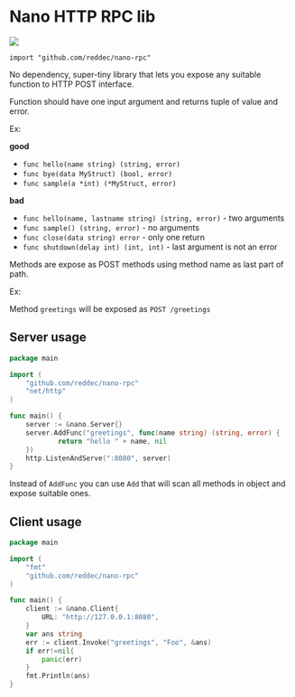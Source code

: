 # Nano HTTP RPC lib

[![](https://godoc.org/github.com/reddec/nano-rpc?status.svg)](http://godoc.org/github.com/reddec/nano-rpc)


`import "github.com/reddec/nano-rpc"`

No dependency, super-tiny library that lets you expose any suitable function to HTTP POST interface.

Function should have one input argument and returns tuple of value and error.

Ex:

**good**

* `func hello(name string) (string, error)`
* `func bye(data MyStruct) (bool, error)`
* `func sample(a *int) (*MyStruct, error)`

**bad**

* `func hello(name, lastname string) (string, error)` - two arguments
* `func sample() (string, error)` - no arguments
* `func close(data string) error` - only one return
* `func shutdown(delay int) (int, int)` - last argument is not an error 

Methods are expose as POST methods using method name as last part of path.

Ex:

Method `greetings` will be exposed as `POST /greetings`


## Server usage

```go
package main

import (
	"github.com/reddec/nano-rpc"
	"net/http"
)

func main() {
	server := &nano.Server{}
	server.AddFunc("greetings", func(name string) (string, error) {
    		return "hello " + name, nil
    })
	http.ListenAndServe(":8080", server)
}
```

Instead of `AddFunc` you can use `Add` that will scan all methods in object and expose suitable ones.


## Client usage

```go
package main

import (
	"fmt"
	"github.com/reddec/nano-rpc"
)

func main() {
	client := &nano.Client{
		URL: "http://127.0.0.1:8080",
	}
	var ans string
	err := client.Invoke("greetings", "Foo", &ans)
	if err!=nil{
		panic(err)
	}
	fmt.Println(ans)
}
```